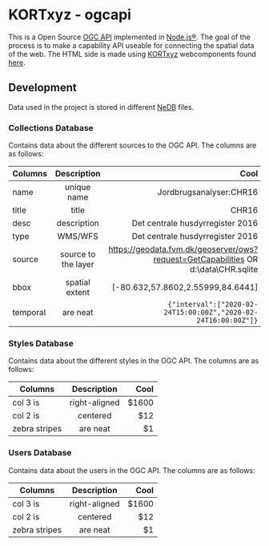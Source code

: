 # KORTxyz - ogcapi

This is a Open Source [OGC API](http://www.ogcapi.org/) implemented in [Node.js®](https://nodejs.org/en/).
The goal of the process is to make a capability API useable for connecting the spatial data of the web.
The HTML side is made using [KORTxyz](https://kort.xyz) webcomponents found [here](https://www.npmjs.com/package/kortxyz-components).


## Development
Data used in the project is stored in different [NeDB](https://github.com/louischatriot/nedb) files.

### Collections Database
Contains data about the different sources to the OGC API. The columns are as follows:


| Columns        | Description           | Cool  |
| ------------- |:-------------:| -----:|
| name      | unique name | Jordbrugsanalyser:CHR16 |
| title      | title      |   CHR16 |
| desc | description     |    Det centrale husdyrregister 2016 |
| type | WMS/WFS     |    Det centrale husdyrregister 2016 |
| source | source to the layer      |    https://geodata.fvm.dk/geoserver/ows?request=GetCapabilities OR d:\data\CHR.sqlite  |
| bbox | spatial extent     |    [-80.632,57.8602,2.55999,84.6441] |
| temporal | are neat      |    `{"interval":["2020-02-24T15:00:00Z","2020-02-24T16:00:00Z"]}` |

### Styles Database
Contains data about the different styles in the OGC API. The columns are as follows:

| Columns        | Description           | Cool  |
| ------------- |:-------------:| -----:|
| col 3 is      | right-aligned | $1600 |
| col 2 is      | centered      |   $12 |
| zebra stripes | are neat      |    $1 |

### Users Database
Contains data about the users in the OGC API. The columns are as follows:

| Columns        | Description           | Cool  |
| ------------- |:-------------:| -----:|
| col 3 is      | right-aligned | $1600 |
| col 2 is      | centered      |   $12 |
| zebra stripes | are neat      |    $1 |
